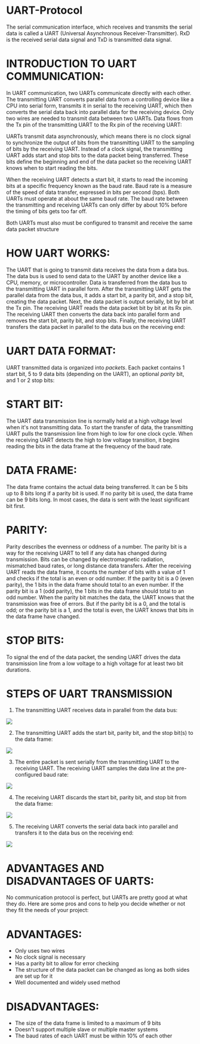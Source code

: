 # UART-Protocol

 The serial communication interface, which receives and transmits the serial data is called a UART (Universal Asynchronous Receiver-Transmitter). RxD is the received serial data signal and TxD is transmitted data signal.

# INTRODUCTION TO UART COMMUNICATION:

In UART communication, two UARTs communicate directly with each other. The transmitting UART converts parallel data from a controlling device like a CPU into serial form, transmits it in serial to the receiving UART, which then converts the serial data back into parallel data for the receiving device. Only two wires are needed to transmit data between two UARTs. Data flows from the Tx pin of the transmitting UART to the Rx pin of the receiving UART:

UARTs transmit data asynchronously, which means there is no clock signal to synchronize the output of bits from the transmitting UART to the sampling of bits by the receiving UART. Instead of a clock signal, the transmitting UART adds start and stop bits to the data packet being transferred. These bits define the beginning and end of the data packet so the receiving UART knows when to start reading the bits.

When the receiving UART detects a start bit, it starts to read the incoming bits at a specific frequency known as the baud rate. Baud rate is a measure of the speed of data transfer, expressed in bits per second (bps). Both UARTs must operate at about the same baud rate. The baud rate between the transmitting and receiving UARTs can only differ by about 10% before the timing of bits gets too far off.

Both UARTs must also must be configured to transmit and receive the same data packet structure

# HOW UART WORKS:

The UART that is going to transmit data receives the data from a data bus. The data bus is used to send data to the UART by another device like a CPU, memory, or microcontroller. Data is transferred from the data bus to the transmitting UART in parallel form. After the transmitting UART gets the parallel data from the data bus, it adds a start bit, a parity bit, and a stop bit, creating the data packet. Next, the data packet is output serially, bit by bit at the Tx pin. The receiving UART reads the data packet bit by bit at its Rx pin. The receiving UART then converts the data back into parallel form and removes the start bit, parity bit, and stop bits. Finally, the receiving UART transfers the data packet in parallel to the data bus on the receiving end:

# UART DATA FORMAT:

UART transmitted data is organized into _packets_. Each packet contains 1 start bit, 5 to 9 data bits (depending on the UART), an optional _parity_ bit, and 1 or 2 stop bits:

# START BIT:

The UART data transmission line is normally held at a high voltage level when it's not transmitting data. To start the transfer of data, the transmitting UART pulls the transmission line from high to low for one clock cycle. When the receiving UART detects the high to low voltage transition, it begins reading the bits in the data frame at the frequency of the baud rate.

# DATA FRAME:

The data frame contains the actual data being transferred. It can be 5 bits up to 8 bits long if a parity bit is used. If no parity bit is used, the data frame can be 9 bits long. In most cases, the data is sent with the least significant bit first.

# PARITY:

Parity describes the evenness or oddness of a number. The parity bit is a way for the receiving UART to tell if any data has changed during transmission. Bits can be changed by electromagnetic radiation, mismatched baud rates, or long distance data transfers. After the receiving UART reads the data frame, it counts the number of bits with a value of 1 and checks if the total is an even or odd number. If the parity bit is a 0 (even parity), the 1 bits in the data frame should total to an even number. If the parity bit is a 1 (odd parity), the 1 bits in the data frame should total to an odd number. When the parity bit matches the data, the UART knows that the transmission was free of errors. But if the parity bit is a 0, and the total is odd; or the parity bit is a 1, and the total is even, the UART knows that bits in the data frame have changed.

# STOP BITS:

To signal the end of the data packet, the sending UART drives the data transmission line from a low voltage to a high voltage for at least two bit durations.

# STEPS OF UART TRANSMISSION

1. The transmitting UART receives data in parallel from the data bus:

[![](RackMultipart20220819-1-jgykcb_html_82ca85d343f2ebe2.png)](https://www.circuitbasics.com/wp-content/uploads/2016/01/Introduction-to-UART-Data-Transmission-Diagram-UART-Gets-Byte-from-Data-Bus.png)

2. The transmitting UART adds the start bit, parity bit, and the stop bit(s) to the data frame:

[![](RackMultipart20220819-1-jgykcb_html_ba974c3170fbf88c.png)](https://www.circuitbasics.com/wp-content/uploads/2016/01/Introduction-to-UART-Data-Transmission-Diagram-UART-Adds-Start-Parity-ad-Stop-Bits-2.png)

3. The entire packet is sent serially from the transmitting UART to the receiving UART. The receiving UART samples the data line at the pre-configured baud rate:

[![](RackMultipart20220819-1-jgykcb_html_bd23700d1660dd6e.png)](https://www.circuitbasics.com/wp-content/uploads/2016/01/Introduction-to-UART-Data-Transmission-Diagram-Transmitting-UART-Sends-Data-Packet-Serially-to-Receiving-UART.png)

4.  The receiving UART discards the start bit, parity bit, and stop bit from the data frame:

[![](RackMultipart20220819-1-jgykcb_html_f0dcd15bc5afdba4.png)](https://www.circuitbasics.com/wp-content/uploads/2016/01/Introduction-to-UART-Data-Transmission-Diagram-UART-Removes-Start-Parity-and-Stop-Bits-2.png)

5. The receiving UART converts the serial data back into parallel and transfers it to the data bus on the receiving end:

[![](RackMultipart20220819-1-jgykcb_html_e3a2d021c3ae8f48.png)](https://www.circuitbasics.com/wp-content/uploads/2016/02/Introduction-to-UART-Data-Transmission-Diagram-Receiving-UART-Sends-Byte-to-Data-Bus-2.png)

#

# ADVANTAGES AND DISADVANTAGES OF UARTS:

No communication protocol is perfect, but UARTs are pretty good at what they do. Here are some pros and cons to help you decide whether or not they fit the needs of your project:

# ADVANTAGES:

- Only uses two wires
- No clock signal is necessary
- Has a parity bit to allow for error checking
- The structure of the data packet can be changed as long as both sides are set up for it
- Well documented and widely used method

# DISADVANTAGES:

- The size of the data frame is limited to a maximum of 9 bits
- Doesn't support multiple slave or multiple master systems
- The baud rates of each UART must be within 10% of each other
